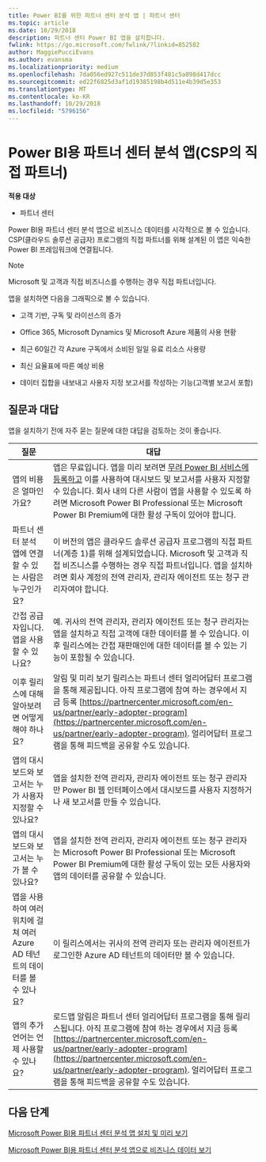 ```yaml
---
title: Power BI를 위한 파트너 센터 분석 앱 | 파트너 센터
ms.topic: article
ms.date: 10/29/2018
description: 파트너 센터 Power BI 앱을 설치합니다.
fwlink: https://go.microsoft.com/fwlink/?linkid=852582
author: MaggiePucciEvans
ms.author: evansma
ms.localizationpriority: medium
ms.openlocfilehash: 7da056ed927c511de37d853f481c5a898d417dcc
ms.sourcegitcommit: ed22f6825d3af1d19385198b4d511e4b39d5e353
ms.translationtype: MT
ms.contentlocale: ko-KR
ms.lasthandoff: 10/29/2018
ms.locfileid: "5796156"
---
```

# <a name="partner-center-analytics-app-for-power-bi-direct-partners-in-csp"></a>Power BI용 파트너 센터 분석 앱(CSP의 직접 파트너)

**적용 대상**

- 파트너 센터

Power BI용 파트너 센터 분석 앱으로 비즈니스 데이터를 시각적으로 볼 수 있습니다. CSP(클라우드 솔루션 공급자) 프로그램의 직접 파트너를 위해 설계된 이 앱은 익숙한 Power BI 프레임워크에 연결됩니다. 

> [!NOTE]  
> Microsoft 및 고객과 직접 비즈니스를 수행하는 경우 직접 파트너입니다. 

앱을 설치하면 다음을 그래픽으로 볼 수 있습니다. 

-   고객 기반, 구독 및 라이선스의 증가

-   Office 365, Microsoft Dynamics 및 Microsoft Azure 제품의 사용 현황

-   최근 60일간 각 Azure 구독에서 소비된 일일 유료 리소스 사용량

-   최신 요율표에 따른 예상 비용

-   데이터 집합을 내보내고 사용자 지정 보고서를 작성하는 기능(고객별 보고서 포함)

## <a name="frequently-asked-questions"></a>질문과 대답

앱을 설치하기 전에 자주 묻는 질문에 대한 대답을 검토하는 것이 좋습니다. 

| **질문** | **대답** |
| --- | ---------- |
| 앱의 비용은 얼마인가요? | 앱은 무료입니다. 앱을 미리 보려면 [무려 Power BI 서비스에 등록하고](https://go.microsoft.com/fwlink/p/?linkid=845347) 이를 사용하여 대시보드 및 보고서를 사용자 지정할 수 있습니다. 회사 내의 다른 사람이 앱을 사용할 수 있도록 하려면 Microsoft Power BI Professional 또는 Microsoft Power BI Premium에 대한 활성 구독이 있어야 합니다. |
| 파트너 센터 분석 앱에 연결할 수 있는 사람은 누구인가요? | 이 버전의 앱은 클라우드 솔루션 공급자 프로그램의 직접 파트너(계층 1)를 위해 설계되었습니다. Microsoft 및 고객과 직접 비즈니스를 수행하는 경우 직접 파트너입니다. 앱을 설치하려면 회사 계정의 전역 관리자, 관리자 에이전트 또는 청구 관리자여야 합니다. |
| 간접 공급자입니다. 앱을 사용할 수 있나요? | 예. 귀사의 전역 관리자, 관리자 에이전트 또는 청구 관리자는 앱을 설치하고 직접 고객에 대한 데이터를 볼 수 있습니다. 이후 릴리스에는 간접 재판매인에 대한 데이터를 볼 수 있는 기능이 포함될 수 있습니다. |
| 이후 릴리스에 대해 알아보려면 어떻게 해야 하나요? | 알림 및 미리 보기 릴리스는 파트너 센터 얼리어답터 프로그램을 통해 제공됩니다. 아직 프로그램에 참여 하는 경우에서 지금 등록 [https://partnercenter.microsoft.com/en-us/partner/early-adopter-program](https://partnercenter.microsoft.com/en-us/partner/early-adopter-program). 얼리어답터 프로그램을 통해 피드백을 공유할 수도 있습니다. |
| 앱의 대시보드와 보고서는 누가 사용자 지정할 수 있나요? | 앱을 설치한 전역 관리자, 관리자 에이전트 또는 청구 관리자만 Power BI 웹 인터페이스에서 대시보드를 사용자 지정하거나 새 보고서를 만들 수 있습니다. |
| 앱의 대시보드와 보고서는 누가 볼 수 있나요? | 앱을 설치한 전역 관리자, 관리자 에이전트 또는 청구 관리자는 Microsoft Power BI Professional 또는 Microsoft Power BI Premium에 대한 활성 구독이 있는 모든 사용자와 앱의 데이터를 공유할 수 있습니다. |
| 앱을 사용하여 여러 위치에 걸쳐 여러 Azure AD 테넌트의 데이터를 볼 수 있나요? | 이 릴리스에서는 귀사의 전역 관리자 또는 관리자 에이전트가 로그인한 Azure AD 테넌트의 데이터만 볼 수 있습니다. | 
| 앱의 추가 언어는 언제 사용할 수 있나요? | 로드맵 알림은 파트너 센터 얼리어답터 프로그램을 통해 릴리스됩니다. 아직 프로그램에 참여 하는 경우에서 지금 등록 [https://partnercenter.microsoft.com/en-us/partner/early-adopter-program](https://partnercenter.microsoft.com/en-us/partner/early-adopter-program). 얼리어답터 프로그램을 통해 피드백을 공유할 수도 있습니다. | 



## <a name="next-steps"></a>다음 단계

[Microsoft Power BI용 파트너 센터 분석 앱 설치 및 미리 보기](power-bi-app-for-direct-partners-install.md)

[Microsoft Power BI용 파트너 센터 분석 앱으로 비즈니스 데이터 보기](power-bi-app-for-direct-partners-use.md)
